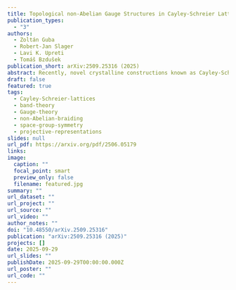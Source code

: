 ```yaml
---
title: Topological non-Abelian Gauge Structures in Cayley-Schreier Lattices
publication_types:
  - "3"
authors:
  - Zoltán Guba
  - Robert-Jan Slager
  - Lavi K. Upreti
  - Tomáš Bzdušek
publication_short: arXiv:2509.25316 (2025)
abstract: Recently, novel crystalline constructions known as Cayley-Schreier lattices have been suggested as a platform for realizing arbitrary gauge fields in synthetic crystals with real hopping amplitudes. We show that Cayley-Schreier lattices can naturally give rise to implementable lattice systems that incorporate non-Abelian gauge structures transforming into a space-group symmetry. We show that the symmetry sectors can, moreover, be interpreted as blocks of spin models that can effectively realize a wealth of different topological invariants in a single setup. We underpin these general results with concrete models and show how they can be implemented in current experimental platforms. Our work sets the stage for a systematic investigation of topological insulators and metals with non-Abelian gauge structures.
draft: false
featured: true
tags:
  - Cayley-Schreier-lattices
  - band-theory
  - Gauge-theory
  - non-Abelian-braiding
  - space-group-symmetry
  - projective-representations
slides: null
url_pdf: https://arxiv.org/pdf/2506.05179
links:
image:
  caption: ""
  focal_point: smart
  preview_only: false
  filename: featured.jpg
summary: ""
url_dataset: ""
url_project: ""
url_source: ""
url_video: ""
author_notes: ""
doi: "10.48550/arXiv.2509.25316"
publication: "arXiv:2509.25316 (2025)"
projects: []
date: 2025-09-29
url_slides: ""
publishDate: 2025-09-29T00:00:00.000Z
url_poster: ""
url_code: ""
---
```

